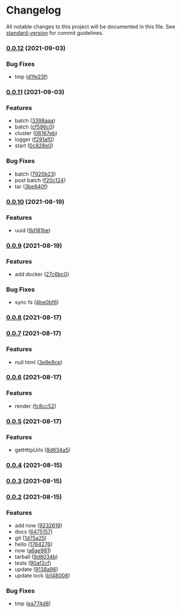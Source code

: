 # Changelog

All notable changes to this project will be documented in this file. See [standard-version](https://github.com/conventional-changelog/standard-version) for commit guidelines.

### [0.0.12](https://github.com/Saber2pr/nest-api-analyse-imports/compare/v0.0.11...v0.0.12) (2021-09-03)


### Bug Fixes

* tmp ([d1fe23f](https://github.com/Saber2pr/nest-api-analyse-imports/commit/d1fe23f352013ac96f6018b09dd0d0165332a298))

### [0.0.11](https://github.com/Saber2pr/nest-api-analyse-imports/compare/v0.0.10...v0.0.11) (2021-09-03)


### Features

* batch ([3398aaa](https://github.com/Saber2pr/nest-api-analyse-imports/commit/3398aaa807e35e94f4cbc7cd563b17d9d90d69ab))
* batch ([cf596c0](https://github.com/Saber2pr/nest-api-analyse-imports/commit/cf596c0b6e1a22328fc9b22d67d12858ca33057a))
* cluster ([06167eb](https://github.com/Saber2pr/nest-api-analyse-imports/commit/06167eb7118f91ec2cac760072983bad3a3b65a6))
* logger ([f291af0](https://github.com/Saber2pr/nest-api-analyse-imports/commit/f291af0fd53fb578868ee2d30b86bab797a09e8d))
* start ([0c828e0](https://github.com/Saber2pr/nest-api-analyse-imports/commit/0c828e0d5b64a8dd9d0f76936f0c6f5af702ef2e))


### Bug Fixes

* batch ([7920b23](https://github.com/Saber2pr/nest-api-analyse-imports/commit/7920b23809ded0f27a039143bb0d0a7a6817180a))
* post batch ([f20c124](https://github.com/Saber2pr/nest-api-analyse-imports/commit/f20c124f4df826abf1bbcac46972e9621cfde51b))
* tar ([3be840f](https://github.com/Saber2pr/nest-api-analyse-imports/commit/3be840f7e6115fa0691c5d25204c75854f839bf9))

### [0.0.10](https://github.com/Saber2pr/nest-api-analyse-imports/compare/v0.0.9...v0.0.10) (2021-08-19)


### Features

* uuid ([9d181be](https://github.com/Saber2pr/nest-api-analyse-imports/commit/9d181be3c87e4b20077b907cba8622d50d9c56fc))

### [0.0.9](https://github.com/Saber2pr/nest-api-analyse-imports/compare/v0.0.8...v0.0.9) (2021-08-19)


### Features

* add docker ([27c6bc0](https://github.com/Saber2pr/nest-api-analyse-imports/commit/27c6bc0b5efe82ea94e5df3660bb447a77bd42ed))


### Bug Fixes

* sync fs ([4be0bf6](https://github.com/Saber2pr/nest-api-analyse-imports/commit/4be0bf63764caa8925ba1b8d3efdef78f9bc84a9))

### [0.0.8](https://github.com/Saber2pr/nest-api-analyse-imports/compare/v0.0.7...v0.0.8) (2021-08-17)

### [0.0.7](https://github.com/Saber2pr/nest-api-analyse-imports/compare/v0.0.6...v0.0.7) (2021-08-17)


### Features

* null html ([3e8e9ce](https://github.com/Saber2pr/nest-api-analyse-imports/commit/3e8e9cea14adc5d9b3cc2d80d0b51b49503f30fb))

### [0.0.6](https://github.com/Saber2pr/nest-api-analyse-imports/compare/v0.0.5...v0.0.6) (2021-08-17)


### Features

* render ([fc8cc52](https://github.com/Saber2pr/nest-api-analyse-imports/commit/fc8cc52252f207c96a46429e0a50f7c164e6e8f8))

### [0.0.5](https://github.com/Saber2pr/nest-api-analyse-imports/compare/v0.0.4...v0.0.5) (2021-08-17)


### Features

* getHttpUrls ([8d634a5](https://github.com/Saber2pr/nest-api-analyse-imports/commit/8d634a5dd179cbf4c297afa0a75a07e6be1cddf8))

### [0.0.4](https://github.com/Saber2pr/nest-api-analyse-imports/compare/v0.0.3...v0.0.4) (2021-08-15)

### [0.0.3](https://github.com/Saber2pr/nest-api-analyse-imports/compare/v0.0.2...v0.0.3) (2021-08-15)

### [0.0.2](https://github.com/Saber2pr/nest-api-analyse-imports/compare/v0.0.1...v0.0.2) (2021-08-15)


### Features

* add now ([9232619](https://github.com/Saber2pr/nest-api-analyse-imports/commit/9232619184309070e0a8b519eece401a482656a2))
* docs ([6475157](https://github.com/Saber2pr/nest-api-analyse-imports/commit/647515719bcbaecfee3dd6fc0cacd90ecfbccde8))
* git ([1d75a25](https://github.com/Saber2pr/nest-api-analyse-imports/commit/1d75a2580300c8dd4f384e3f8c4040145c966ad4))
* hello ([1764276](https://github.com/Saber2pr/nest-api-analyse-imports/commit/1764276cdb2fc6dd57c0a147e6b74d710c6bc86a))
* now ([a6ae981](https://github.com/Saber2pr/nest-api-analyse-imports/commit/a6ae9816301045a46aed5894e7958ad6c48fee50))
* tarball ([9d8034b](https://github.com/Saber2pr/nest-api-analyse-imports/commit/9d8034b449b569f1ffc672ef11746a4f75425df7))
* tests ([90af2cf](https://github.com/Saber2pr/nest-api-analyse-imports/commit/90af2cf19bffc33825ad5b26e2365fe8db5d705d))
* update ([9138a96](https://github.com/Saber2pr/nest-api-analyse-imports/commit/9138a9641772e670c566006ab86f3d579adb5024))
* update lock ([b148008](https://github.com/Saber2pr/nest-api-analyse-imports/commit/b1480087ee1b5930c375d9783f1de54eecddd38d))


### Bug Fixes

* tmp ([ea774d8](https://github.com/Saber2pr/nest-api-analyse-imports/commit/ea774d8558ccf5b54f195d8284b1d7decc3d91ea))
